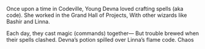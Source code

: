Once upon a time in Codeville, Young Devna loved crafting spells (aka code). She worked in the Grand Hall of Projects, With other wizards like Bashir and Linna.

Each day, they cast magic (commands) together— But trouble brewed when their spells clashed. Devna’s potion spilled over Linna’s flame code. Chaos
